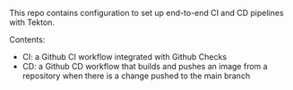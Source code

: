 This repo contains configuration to set up end-to-end CI and CD pipelines with Tekton.

Contents:
- CI: a Github CI workflow integrated with Github Checks
- CD: a Github CD workflow that builds and pushes an image from a repository when there is a
change pushed to the main branch